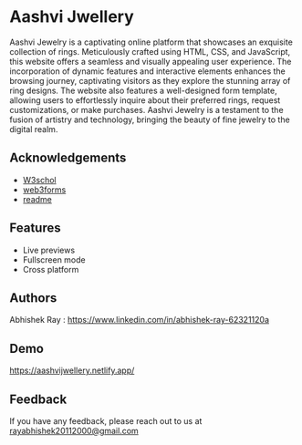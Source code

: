 
# Aashvi Jwellery

Aashvi Jewelry is a captivating online platform that showcases an exquisite collection of rings. Meticulously crafted using HTML, CSS, and JavaScript, this website offers a seamless and visually appealing user experience. The incorporation of dynamic features and interactive elements enhances the browsing journey, captivating visitors as they explore the stunning array of ring designs. The website also features a well-designed form template, allowing users to effortlessly inquire about their preferred rings, request customizations, or make purchases. Aashvi Jewelry is a testament to the fusion of artistry and technology, bringing the beauty of fine jewelry to the digital realm.


## Acknowledgements

 - [W3schol](https://www.google.com/search?q=w3schools+javascript+dom&oq=w3&aqs=chrome.1.69i57j35i39i650l2j69i60l5.4112j0j4&sourceid=chrome&ie=UTF-8)
 - [web3forms](https://web3forms.com/)
 - [readme](https://readme.so/editor)


## Features

- Live previews
- Fullscreen mode
- Cross platform


## Authors

Abhishek Ray : https://www.linkedin.com/in/abhishek-ray-62321120a

## Demo

https://aashvijwellery.netlify.app/


## Feedback

If you have any feedback, please reach out to us at rayabhishek20112000@gmail.com

